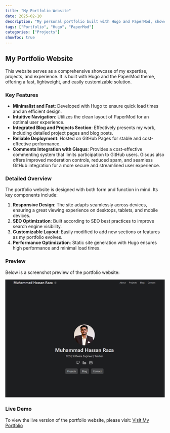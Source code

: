 ```yaml
---
title: "My Portfolio Website"
date: 2025-02-10
description: "My personal portfolio built with Hugo and PaperMod, showcasing my projects and skills."
tags: ["Portfolio", "Hugo", "PaperMod"]
categories: ["Projects"]
showToc: true
---
```


## My Portfolio Website

This website serves as a comprehensive showcase of my expertise, projects, and experience. It is built with Hugo and the PaperMod theme, offering a fast, lightweight, and easily customizable solution.

### Key Features

- **Minimalist and Fast**: Developed with Hugo to ensure quick load times and an efficient design.
- **Intuitive Navigation**: Utilizes the clean layout of PaperMod for an optimal user experience.
- **Integrated Blog and Projects Section**: Effectively presents my work, including detailed project pages and blog posts.
- **Reliable Deployment**: Hosted on GitHub Pages for stable and cost-effective performance.
- **Comments Integration with Gisqus**: Provides a cost-effective commenting system that limits participation to GitHub users. Gisqus also offers improved moderation controls, reduced spam, and seamless GitHub integration for a more secure and streamlined user experience.

### Detailed Overview

The portfolio website is designed with both form and function in mind. Its key components include:

1. **Responsive Design**: The site adapts seamlessly across devices, ensuring a great viewing experience on desktops, tablets, and mobile devices.
2. **SEO Optimization**: Built according to SEO best practices to improve search engine visibility.
3. **Customizable Layout**: Easily modified to add new sections or features as my portfolio evolves.
4. **Performance Optimization**: Static site generation with Hugo ensures high performance and minimal load times.

### Preview

Below is a screenshot preview of the portfolio website:

![Portfolio Screenshot](/assets/portfolio.png)

### Live Demo

To view the live version of the portfolio website, please visit:
[Visit My Portfolio](https://mhassan.dev/)
